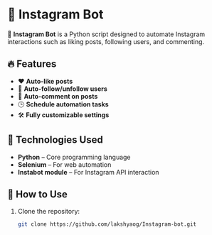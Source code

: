 # 🤖 Instagram Bot  

🚀 **Instagram Bot** is a Python script designed to automate Instagram interactions such as liking posts, following users, and commenting.  

## 🔥 Features  
- ❤️ **Auto-like posts**  
- 👥 **Auto-follow/unfollow users**  
- 💬 **Auto-comment on posts**  
- 🕒 **Schedule automation tasks**  
- 🛠️ **Fully customizable settings**  

## 📌 Technologies Used  
- **Python** – Core programming language  
- **Selenium** – For web automation  
- **Instabot module** – For Instagram API interaction  

## 🚀 How to Use  
1. Clone the repository:  
   ```sh
   git clone https://github.com/lakshyaog/Instagram-bot.git
